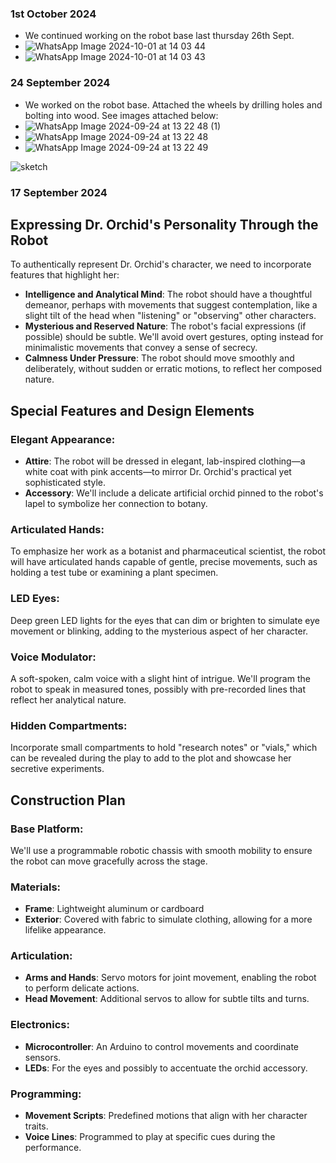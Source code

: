 ### 1st October 2024

- We continued working on the robot base last thursday 26th Sept.
- ![WhatsApp Image 2024-10-01 at 14 03 44](https://github.com/user-attachments/assets/ef72e53c-5620-4a8b-acc9-5f098ceb7c77)
- ![WhatsApp Image 2024-10-01 at 14 03 43](https://github.com/user-attachments/assets/07d3df89-3b89-4158-ada6-48d8834970ec)


### 24 September 2024

- We worked on the robot base. Attached the wheels by drilling holes and bolting into wood. See images attached below:
- ![WhatsApp Image 2024-09-24 at 13 22 48 (1)](https://github.com/user-attachments/assets/492bbbda-0aaa-4314-8baf-635ea091bc34)
- ![WhatsApp Image 2024-09-24 at 13 22 48](https://github.com/user-attachments/assets/008e242f-d0a2-407f-a223-e36786f608f8)
- ![WhatsApp Image 2024-09-24 at 13 22 49](https://github.com/user-attachments/assets/cb5b1b3b-74ef-4f0d-bfc4-6ee5c5420800)




![sketch](https://github.com/user-attachments/assets/146b1ad4-ff54-4da3-984f-8fe78fa375fb)

### 17 September 2024
## Expressing Dr. Orchid's Personality Through the Robot

To authentically represent Dr. Orchid's character, we need to incorporate features that highlight her:

- **Intelligence and Analytical Mind**: The robot should have a thoughtful demeanor, perhaps with movements that suggest contemplation, like a slight tilt of the head when "listening" or "observing" other characters.
- **Mysterious and Reserved Nature**: The robot's facial expressions (if possible) should be subtle. We'll avoid overt gestures, opting instead for minimalistic movements that convey a sense of secrecy.
- **Calmness Under Pressure**: The robot should move smoothly and deliberately, without sudden or erratic motions, to reflect her composed nature.

## Special Features and Design Elements

### Elegant Appearance:

- **Attire**: The robot will be dressed in elegant, lab-inspired clothing—a white coat with pink accents—to mirror Dr. Orchid's practical yet sophisticated style.
- **Accessory**: We'll include a delicate artificial orchid pinned to the robot's lapel to symbolize her connection to botany.

### Articulated Hands:

To emphasize her work as a botanist and pharmaceutical scientist, the robot will have articulated hands capable of gentle, precise movements, such as holding a test tube or examining a plant specimen.

### LED Eyes:

Deep green LED lights for the eyes that can dim or brighten to simulate eye movement or blinking, adding to the mysterious aspect of her character.

### Voice Modulator:

A soft-spoken, calm voice with a slight hint of intrigue. We'll program the robot to speak in measured tones, possibly with pre-recorded lines that reflect her analytical nature.

### Hidden Compartments:

Incorporate small compartments to hold "research notes" or "vials," which can be revealed during the play to add to the plot and showcase her secretive experiments.

## Construction Plan

### Base Platform:

We'll use a programmable robotic chassis with smooth mobility to ensure the robot can move gracefully across the stage.

### Materials:

- **Frame**: Lightweight aluminum or cardboard
- **Exterior**: Covered with fabric to simulate clothing, allowing for a more lifelike appearance.

### Articulation:

- **Arms and Hands**: Servo motors for joint movement, enabling the robot to perform delicate actions.
- **Head Movement**: Additional servos to allow for subtle tilts and turns.

### Electronics:

- **Microcontroller**: An Arduino to control movements and coordinate sensors.
- **LEDs**: For the eyes and possibly to accentuate the orchid accessory.

### Programming:

- **Movement Scripts**: Predefined motions that align with her character traits.
- **Voice Lines**: Programmed to play at specific cues during the performance.
